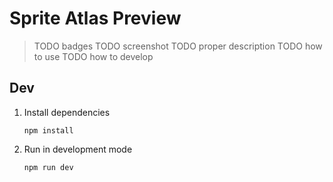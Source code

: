 # Sprite Atlas Preview

> TODO badges
> TODO screenshot
> TODO proper description
> TODO how to use
> TODO how to develop

## Dev

1. Install dependencies
	```
	npm install
	```

2. Run in development mode
	```
	npm run dev
	````